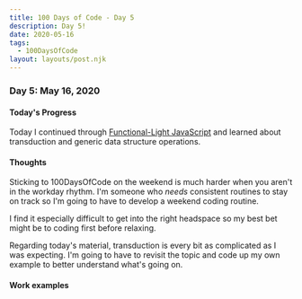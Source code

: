 ```yaml
---
title: 100 Days of Code - Day 5
description: Day 5!
date: 2020-05-16
tags: 
  - 100DaysOfCode
layout: layouts/post.njk
---
```


### Day 5: May 16, 2020

#### Today's Progress

Today I continued through [Functional-Light JavaScript](https://frontendmasters.com/courses/functional-javascript-v3/) and learned about transduction and generic data structure operations.

#### Thoughts

Sticking to 100DaysOfCode on the weekend is much harder when you aren't in the workday rhythm. I'm someone who *needs* consistent routines to stay on track so I'm going to have to develop a weekend coding routine.

I find it especially difficult to get into the right headspace so my best bet might be to coding first before relaxing.

Regarding today's material, transduction is every bit as complicated as I was expecting. I'm going to have to revisit the topic and code up my own example to better understand what's going on.

#### Work examples